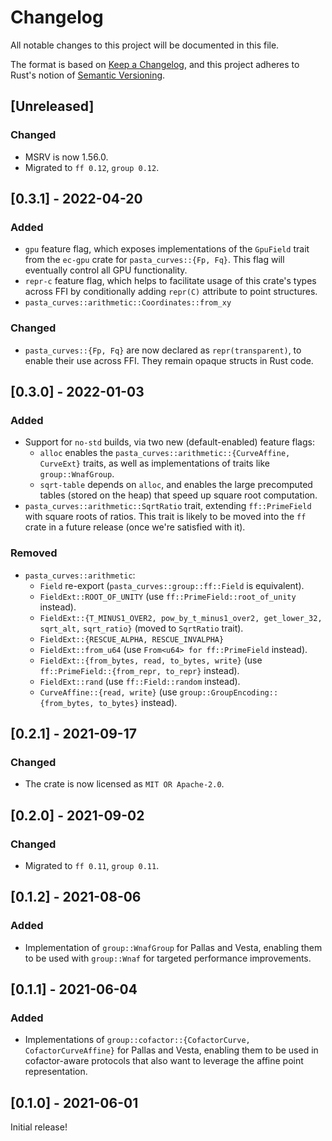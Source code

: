 # Changelog
All notable changes to this project will be documented in this file.

The format is based on [Keep a Changelog](https://keepachangelog.com/en/1.0.0/),
and this project adheres to Rust's notion of
[Semantic Versioning](https://semver.org/spec/v2.0.0.html).

## [Unreleased]
### Changed
- MSRV is now 1.56.0.
- Migrated to `ff 0.12`, `group 0.12`.

## [0.3.1] - 2022-04-20
### Added
- `gpu` feature flag, which exposes implementations of the `GpuField` trait from
  the `ec-gpu` crate for `pasta_curves::{Fp, Fq}`. This flag will eventually
  control all GPU functionality.
- `repr-c` feature flag, which helps to facilitate usage of this crate's types
  across FFI by conditionally adding `repr(C)` attribute to point structures.
- `pasta_curves::arithmetic::Coordinates::from_xy`

### Changed
- `pasta_curves::{Fp, Fq}` are now declared as `repr(transparent)`, to enable
  their use across FFI. They remain opaque structs in Rust code.

## [0.3.0] - 2022-01-03
### Added
- Support for `no-std` builds, via two new (default-enabled) feature flags:
  - `alloc` enables the `pasta_curves::arithmetic::{CurveAffine, CurveExt}`
    traits, as well as implementations of traits like `group::WnafGroup`.
  - `sqrt-table` depends on `alloc`, and enables the large precomputed tables
    (stored on the heap) that speed up square root computation.
- `pasta_curves::arithmetic::SqrtRatio` trait, extending `ff::PrimeField` with
  square roots of ratios. This trait is likely to be moved into the `ff` crate
  in a future release (once we're satisfied with it).

### Removed
- `pasta_curves::arithmetic`:
  - `Field` re-export (`pasta_curves::group::ff::Field` is equivalent).
  - `FieldExt::ROOT_OF_UNITY` (use `ff::PrimeField::root_of_unity` instead).
  - `FieldExt::{T_MINUS1_OVER2, pow_by_t_minus1_over2, get_lower_32, sqrt_alt,`
    `sqrt_ratio}` (moved to `SqrtRatio` trait).
  - `FieldExt::{RESCUE_ALPHA, RESCUE_INVALPHA}`
  - `FieldExt::from_u64` (use `From<u64> for ff::PrimeField` instead).
  - `FieldExt::{from_bytes, read, to_bytes, write}`
    (use `ff::PrimeField::{from_repr, to_repr}` instead).
  - `FieldExt::rand` (use `ff::Field::random` instead).
  - `CurveAffine::{read, write}`
    (use `group::GroupEncoding::{from_bytes, to_bytes}` instead).

## [0.2.1] - 2021-09-17
### Changed
- The crate is now licensed as `MIT OR Apache-2.0`.

## [0.2.0] - 2021-09-02
### Changed
- Migrated to `ff 0.11`, `group 0.11`.

## [0.1.2] - 2021-08-06
### Added
- Implementation of `group::WnafGroup` for Pallas and Vesta, enabling them to be
  used with `group::Wnaf` for targeted performance improvements.

## [0.1.1] - 2021-06-04
### Added
- Implementations of `group::cofactor::{CofactorCurve, CofactorCurveAffine}` for
  Pallas and Vesta, enabling them to be used in cofactor-aware protocols that
  also want to leverage the affine point representation.

## [0.1.0] - 2021-06-01
Initial release!
